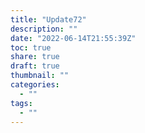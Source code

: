 ```yaml
---
title: "Update72"
description: ""
date: "2022-06-14T21:55:39Z"
toc: true
share: true
draft: true
thumbnail: ""
categories:
  - ""
tags:
  - ""
---
```




